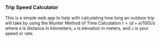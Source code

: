 ### Trip Speed Calculator

This is a simple web app to help with calculating how long an outdoor trip will take
by using the Munter Method of Time Calculation $t = (d + e/100)/s$ where `d` is
distance in kilometers, `e` is elevation in meters, and `s` is your speed or rate.

